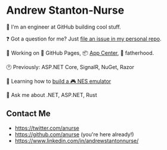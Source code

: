 # Andrew Stanton-Nurse

:wave: I'm an engineer at GitHub building cool stuff.

❓ Got a question for me? Just [file an issue in my personal repo](https://github.com/anurse/anurse/issues/new).

🔭 Working on 📄 GitHub Pages, 📦 [App Center](https://appcenter.ms/), 👶 fatherhood.

🕐 Previously: ASP.NET Core, SignalR, NuGet, Razor

🌱 Learning how to [build a 🎮 NES emulator](https://github.com/anurse/nest)

💬 Ask me about .NET, ASP.NET, Rust

## Contact Me

* https://twitter.com/anurse
* https://github.com/anurse (you're here already!)
* https://www.linkedin.com/in/andrewstantonnurse/
